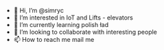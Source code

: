 - 👋 Hi, I’m @simryc
- 👀 I’m interested in IoT and Lifts - elevators
- 🌱 I’m currently learning polish ład
- 💞️ I’m looking to collaborate with interesting people
- 📫 How to reach me mail me

